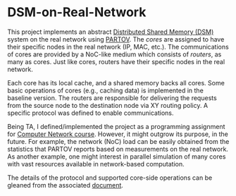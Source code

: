 # DSM-on-Real-Network

This project implements an abstract [Distributed Shared Memory (DSM)](https://en.wikipedia.org/wiki/Distributed_shared_memory) system on the real network using [PARTOV](http://sharif.edu/~kharrazi/partov/). The *cores* are assigned to have their specific nodes in the real network (IP, MAC, etc.). The communications of cores are provided by a NoC-like medium which consists of *routers*, as many as cores. Just like cores, routers have their specific nodes in the real network. 

Each core has its local cache, and a shared memory backs all cores. Some basic operations of cores (e.g., caching data) is implemented in the baseline version. The routers are responsible for delivering the requests from the source node to the destination node via XY routing policy. A specific protocol was defined to enable communications. 

Being TA, I defined/implemented the project as a programming assignment for [Computer Network course](http://ce.sharif.edu/~b_momeni/ce443/40443-941.html). However, it might outgrow its purpose, in the future. For example, the network (NoC) load can be easily obtained from the statistics that PARTOV reports based on measurements on the real network. As another example, one might interest in parallel simulation of many cores with vast resources available in network-based computation. 

The details of the protocol and supported core-side operations can be gleaned from the associated [document](https://github.com/bakhshalipour/DSM-on-Real-Network/blob/master/doc.pdf).

